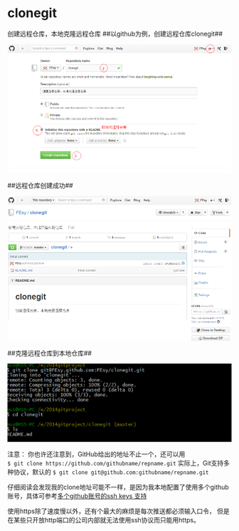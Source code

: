 clonegit
========

创建远程仓库，本地克隆远程仓库
##以github为例，创建远程仓库clonegit##

![第一步](https://github.com/FEsy/clonegit/blob/master/img/step1.png)

##远程仓库创建成功##

![第二步](https://github.com/FEsy/clonegit/blob/master/img/step2.png)

##克隆远程仓库到本地仓库##

![第三步](https://github.com/FEsy/clonegit/blob/master/img/step3.png)

注意：	
你也许还注意到，GitHub给出的地址不止一个，还可以用	
	`$ git clone https://github.com/githubname/repname.git`	
实际上，Git支持多种协议，默认的
	`$ git clone git@github.com:githubname/repname.git`	

仔细阅读会发现我的clone地址可能不一样，是因为我本地配置了使用多个github账号，具体可参考[多个github账号的ssh keys 支持][1]

使用https除了速度慢以外，还有个最大的麻烦是每次推送都必须输入口令，
但是在某些只开放http端口的公司内部就无法使用ssh协议而只能用https。

[1]: https://github.com/FEsy/github